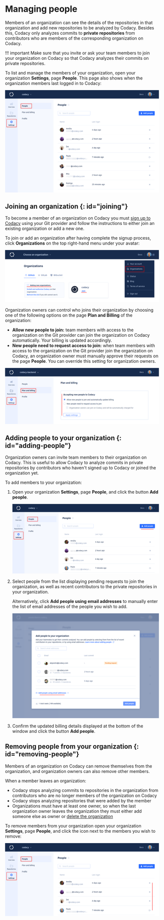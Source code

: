 # Managing people

Members of an organization can see the details of the repositories in that organization and add new repositories to be analyzed by Codacy. Besides this, Codacy only analyzes commits to **private repositories** from contributors who are members of the corresponding organization on Codacy.

!!! important
    Make sure that you invite or ask your team members to join your organization on Codacy so that Codacy analyzes their commits on private repositories.

To list and manage the members of your organization, open your organization **Settings**, page **People**. This page also shows when the organization members last logged in to Codacy:

![People in an organization](images/organization-people.png)

## Joining an organization {: id="joining"}

To become a member of an organization on Codacy you must [sign up to Codacy](../getting-started/getting-started-with-codacy.md) using your Git provider and follow the instructions to either join an existing organization or add a new one.

To join or add an organization after having complete the signup process, click **Organizations** on the top right-hand menu under your avatar:

![Joining an organization](images/organization-join.png)

Organization owners can control who joins their organization by choosing one of the following options on the page **Plan and Billing** of the organization:

-   **Allow new people to join:** team members with access to the organization on the Git provider can join the organization on Codacy automatically. Your billing is updated accordingly.
-   **New people need to request access to join:** when team members with access to the organization on the Git provider join the organization on Codacy, an organization owner must manually approve their requests on the page **People**. You can override this setting for organization owners.

![Accepting new people to the organization](images/organization-people-accept.png)

## Adding people to your organization {: id="adding-people"}

Organization owners can invite team members to their organization on Codacy. This is useful to allow Codacy to analyze commits in private repositories by contributors who haven't signed up to Codacy or joined the organization yet.

To add members to your organization:

1.  Open your organization **Settings**, page **People**, and click the button **Add people**.

    ![Adding members to your organization](images/organization-people-add-button.png)

1.  Select people from the list displaying pending requests to join the organization, as well as recent contributors to the private repositories in your organization.

    Alternatively, click **Add people using email addresses** to manually enter the list of email addresses of the people you wish to add.

    ![Adding members to your organization](images/organization-people-add-modal.png)

1.  Confirm the updated billing details displayed at the bottom of the window and click the button **Add people**.

## Removing people from your organization {: id="removing-people"}

Members of an organization on Codacy can remove themselves from the organization, and organization owners can also remove other members.

When a member leaves an organization:

-   Codacy stops analyzing commits to repositories in the organization from contributors who are no longer members of the organization on Codacy
-   Codacy stops analyzing repositories that were added by the member
-   Organizations must have at least one owner, so when the last organization owner leaves the organization they must either add someone else as owner or [delete the organization](../organizations/what-are-synced-organizations.md#deleting-an-organization)

To remove members from your organization open your organization **Settings**, page **People**, and click the icon next to the members you wish to remove:

![Removing people from your organization](images/organization-people-remove.png)
